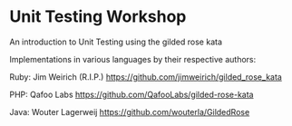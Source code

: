 # Unit Testing Workshop

An introduction to Unit Testing using the gilded rose kata


Implementations in various languages by their respective authors:

Ruby: Jim Weirich (R.I.P.) https://github.com/jimweirich/gilded_rose_kata

PHP: Qafoo Labs https://github.com/QafooLabs/gilded-rose-kata

Java:  Wouter Lagerweij https://github.com/wouterla/GildedRose
